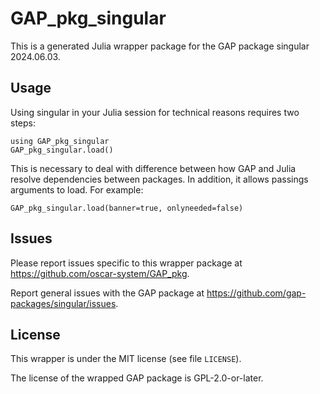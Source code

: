 # GAP_pkg_singular

This is a generated Julia wrapper package for the GAP package singular 2024.06.03.

## Usage

Using singular in your Julia session for technical reasons requires two steps:

    using GAP_pkg_singular
    GAP_pkg_singular.load()

This is necessary to deal with difference between how GAP and Julia
resolve dependencies between packages. In addition, it allows passings
arguments to load. For example:

    GAP_pkg_singular.load(banner=true, onlyneeded=false)

## Issues

Please report issues specific to this wrapper package at <https://github.com/oscar-system/GAP_pkg>.

Report general issues with the GAP package at <https://github.com/gap-packages/singular/issues>.

## License

This wrapper is under the MIT license (see file `LICENSE`).

The license of the wrapped GAP package is GPL-2.0-or-later.
